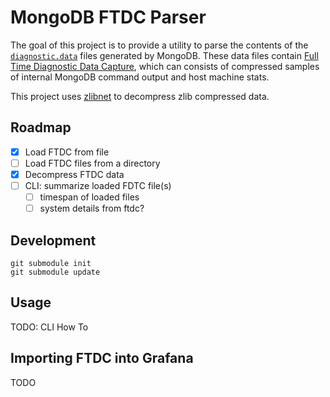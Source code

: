 # MongoDB FTDC Parser

The goal of this project is to provide a utility to parse the contents of the [`diagnostic.data`](https://docs.mongodb.com/manual/reference/parameters/#param.diagnosticDataCollectionDirectoryPath) files generated by MongoDB. These data files contain [Full Time Diagnostic Data Capture](https://docs.mongodb.com/manual/administration/analyzing-mongodb-performance/#full-time-diagnostic-data-capture), which can consists of compressed samples of internal MongoDB command output and host machine stats.

This project uses [zlibnet](https://github.com/gdalsnes/zlibnet) to decompress zlib compressed data.

## Roadmap

- [x] Load FTDC from file
- [ ] Load FTDC files from a directory
- [x] Decompress FTDC data
- [ ] CLI: summarize loaded FDTC file(s)
	- [ ] timespan of loaded files
	- [ ] system details from ftdc?

## Development

```
git submodule init
git submodule update
```

## Usage

TODO: CLI How To

## Importing FTDC into Grafana

TODO
